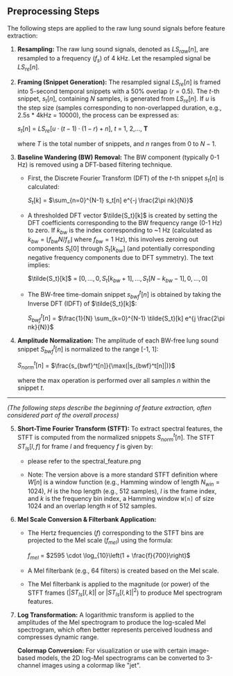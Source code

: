 
## Preprocessing Steps

The following steps are applied to the raw lung sound signals before feature extraction:

1.  **Resampling:**
    The raw lung sound signals, denoted as $LS_{raw}[n]$, are resampled to a frequency ($f_s$) of 4 kHz. Let the resampled signal be $LS_{re}[n]$.

2.  **Framing (Snippet Generation):**
    The resampled signal $LS_{re}[n]$ is framed into 5-second temporal snippets with a 50% overlap ($r=0.5$). The $t$-th snippet, $s_t[n]$, containing $N$ samples, is generated from $LS_{re}[n]$. If $u$ is the step size (samples corresponding to non-overlapped duration, e.g., 2.5s * 4kHz = 10000), the process can be expressed as:
    
    $s_t[n]$ = $LS_{re}[u \cdot (t-1) \cdot (1-r) + n]$,  $t$ = 1, 2,..., **T**
    
    
    where $T$ is the total number of snippets, and $n$ ranges from $0$ to $N-1$. 

4.  **Baseline Wandering (BW) Removal:**
    The BW component (typically 0-1 Hz) is removed using a DFT-based filtering technique.
    *   First, the Discrete Fourier Transform (DFT) of the $t$-th snippet $s_t[n]$ is calculated:
        
        $S_t[k]$ = $\sum_{n=0}^{N-1} s_t[n] e^{-j \frac{2\pi nk}{N}}$
        
    *   A thresholded DFT vector $\tilde{S_t}[k]$ is created by setting the DFT coefficients corresponding to the BW frequency range (0-1 Hz) to zero. If $k_{bw}$ is the index corresponding to ~1 Hz (calculated as $k_{bw} = \lfloor f_{bw} N / f_s \rfloor$ where $f_{bw}=1$ Hz), this involves zeroing out components $S_t[0]$ through $S_t[k_{bw}]$ (and potentially corresponding negative frequency components due to DFT symmetry).
      The text implies:

        $\tilde{S_t}[k]$ = $[0, \ldots, 0, S_t[k_{bw}+1], \ldots, S_t[N-k_{bw}-1], 0, \ldots, 0]$ 
    *   The BW-free time-domain snippet $s_{bwf}^t[n]$ is obtained by taking the Inverse DFT (IDFT) of $\tilde{S_t}[k]$:
        
        $S_{bwf}^t[n]$ = $\frac{1}{N} \sum_{k=0}^{N-1} \tilde{S_t}[k] e^{j \frac{2\pi nk}{N}}$
        

5.  **Amplitude Normalization:**
    The amplitude of each BW-free lung sound snippet $S_{bwf}^t[n]$ is normalized to the range [-1, 1]:
    
    $S_{norm}^t[n]$ = $\frac{s_{bwf}^t[n]}{\max(|s_{bwf}^t[n]|)}$
    
    
    where the max operation is performed over all samples $n$ within the snippet $t$.

---

*(The following steps describe the beginning of feature extraction, often considered part of the overall process)*

5.  **Short-Time Fourier Transform (STFT):**
    To extract spectral features, the STFT is computed from the normalized snippets $S_{norm}^t[n]$. The STFT $ST_{ls}[l, f]$ for frame $l$ and frequency $f$ is given by:
    
    *   please refer to the spectral_feature.png
   
    
    
  
    *   Note:  The version above is a more standard STFT definition where $W[n]$ is a window function (e.g., Hamming window of length $N_{win}=1024$), $H$ is the hop length (e.g., 512 samples), $l$ is the frame index, and $k$ is the frequency bin index, a Hamming window `W[n]` of size 1024 and an overlap length `H` of 512 samples.

7.  **Mel Scale Conversion & Filterbank Application:**
    *   The Hertz frequencies ($f$) corresponding to the STFT bins are projected to the Mel scale ($f_{mel}$) using the formula:
        
        $f_{mel}$ = $2595 \cdot \log_{10}\left(1 + \frac{f}{700}\right)$
       
    *   A Mel filterbank (e.g., 64 filters) is created based on the Mel scale.
    *   The Mel filterbank is applied to the magnitude (or power) of the STFT frames ($|ST_{ls}[l, k]|$ or $|ST_{ls}[l, k]|^2$) to produce Mel spectrogram features.

8.  **Log Transformation:**
    A logarithmic transform is applied to the amplitudes of the Mel spectrogram to produce the log-scaled Mel spectrogram, which often better represents perceived loudness and compresses dynamic range.

    **Colormap Conversion:**
    For visualization or use with certain image-based models, the 2D log-Mel spectrograms can be converted to 3-channel images using a colormap like "jet".
